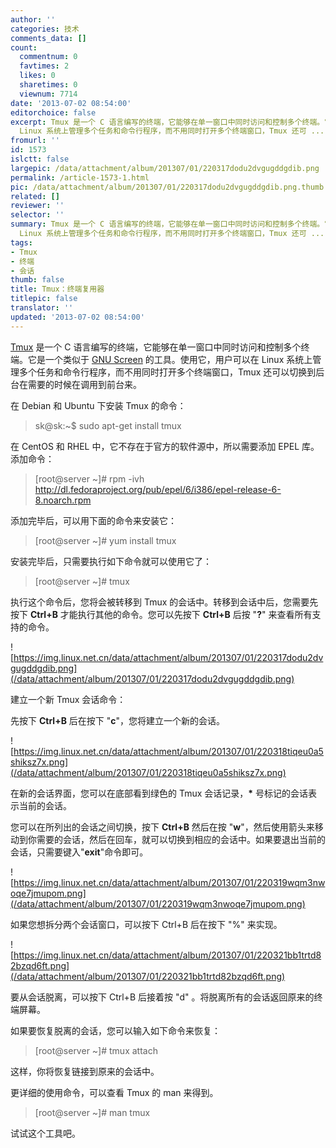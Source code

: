 ```yaml
---
author: ''
categories: 技术
comments_data: []
count:
  commentnum: 0
  favtimes: 2
  likes: 0
  sharetimes: 0
  viewnum: 7714
date: '2013-07-02 08:54:00'
editorchoice: false
excerpt: Tmux 是一个 C 语言编写的终端，它能够在单一窗口中同时访问和控制多个终端。它是一个类似于 GNU Screen 的工具。使用它，用户可以在
  Linux 系统上管理多个任务和命令行程序，而不用同时打开多个终端窗口，Tmux 还可 ...
fromurl: ''
id: 1573
islctt: false
largepic: /data/attachment/album/201307/01/220317dodu2dvgugddgdib.png
permalink: /article-1573-1.html
pic: /data/attachment/album/201307/01/220317dodu2dvgugddgdib.png.thumb.jpg
related: []
reviewer: ''
selector: ''
summary: Tmux 是一个 C 语言编写的终端，它能够在单一窗口中同时访问和控制多个终端。它是一个类似于 GNU Screen 的工具。使用它，用户可以在
  Linux 系统上管理多个任务和命令行程序，而不用同时打开多个终端窗口，Tmux 还可 ...
tags:
- Tmux
- 终端
- 会话
thumb: false
title: Tmux：终端复用器
titlepic: false
translator: ''
updated: '2013-07-02 08:54:00'
---
```


[Tmux](http://tmux.sourceforge.net/) 是一个 C 语言编写的终端，它能够在单一窗口中同时访问和控制多个终端。它是一个类似于 [GNU Screen](http://www.gnu.org/software/screen/) 的工具。使用它，用户可以在 Linux 系统上管理多个任务和命令行程序，而不用同时打开多个终端窗口，Tmux 还可以切换到后台在需要的时候在调用到前台来。


在 Debian 和 Ubuntu 下安装 Tmux 的命令：



> 
> sk@sk:~$ sudo apt-get install tmux
> 
> 
> 


在 CentOS 和 RHEL 中，它不存在于官方的软件源中，所以需要添加 EPEL 库。添加命令：



> 
> [root@server ~]# rpm -ivh http://dl.fedoraproject.org/pub/epel/6/i386/epel-release-6-8.noarch.rpm
> 
> 
> 


添加完毕后，可以用下面的命令来安装它：



> 
> [root@server ~]# yum install tmux
> 
> 
> 


安装完毕后，只需要执行如下命令就可以使用它了：



> 
> [root@server ~]# tmux
> 
> 
> 


执行这个命令后，您将会被转移到 Tmux 的会话中。转移到会话中后，您需要先按下 **Ctrl+B** 才能执行其他的命令。您可以先按下 **Ctrl+B** 后按 "**?**" 来查看所有支持的命令。


![https://img.linux.net.cn/data/attachment/album/201307/01/220317dodu2dvgugddgdib.png](/data/attachment/album/201307/01/220317dodu2dvgugddgdib.png)


建立一个新 Tmux 会话命令：


先按下 **Ctrl+B** 后在按下 "**c**"，您将建立一个新的会话。


![https://img.linux.net.cn/data/attachment/album/201307/01/220318tiqeu0a5shiksz7x.png](/data/attachment/album/201307/01/220318tiqeu0a5shiksz7x.png)


在新的会话界面，您可以在底部看到绿色的 Tmux 会话记录，**\*** 号标记的会话表示当前的会话。


您可以在所列出的会话之间切换，按下 **Ctrl+B** 然后在按 "**w**"，然后使用箭头来移动到你需要的会话，然后在回车，就可以切换到相应的会话中。如果要退出当前的会话，只需要键入"**exit**"命令即可。


![https://img.linux.net.cn/data/attachment/album/201307/01/220319wqm3nwoqe7jmupom.png](/data/attachment/album/201307/01/220319wqm3nwoqe7jmupom.png)


如果您想拆分两个会话窗口，可以按下 Ctrl+B 后在按下 "%" 来实现。


![https://img.linux.net.cn/data/attachment/album/201307/01/220321bb1trtd82bzqd6ft.png](/data/attachment/album/201307/01/220321bb1trtd82bzqd6ft.png)


要从会话脱离，可以按下 Ctrl+B 后接着按 "d" 。将脱离所有的会话返回原来的终端屏幕。


如果要恢复脱离的会话，您可以输入如下命令来恢复：



> 
> [root@server ~]# tmux attach
> 
> 
> 


这样，你将恢复链接到原来的会话中。


更详细的使用命令，可以查看 Tmux 的 man 来得到。



> 
> [root@server ~]# man tmux
> 
> 
> 


试试这个工具吧。